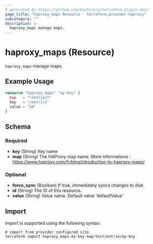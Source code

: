 ```yaml
---
# generated by https://github.com/hashicorp/terraform-plugin-docs
page_title: "haproxy_maps Resource - terraform-provider-haproxy"
subcategory: ""
description: |-
  haproxy_maps manage maps.
---
```


# haproxy_maps (Resource)

`haproxy_maps` manage maps.

## Example Usage

```terraform
resource "haproxy_maps" "my-key" {
  map   = "ratelimit"
  key   = "/metrics"
  value = "50"
}
```

<!-- schema generated by tfplugindocs -->
## Schema

### Required

- **key** (String) Key name
- **map** (String) The HAProxy map name. More informations : https://www.haproxy.com/fr/blog/introduction-to-haproxy-maps/

### Optional

- **force_sync** (Boolean) If true, immediately syncs changes to disk
- **id** (String) The ID of this resource.
- **value** (String) Value name. Default value 'defaultValue'

## Import

Import is supported using the following syntax:

```shell
# import from provider configured site
terraform import haproxy_maps.my-key map/test/entrie/my-key
```
